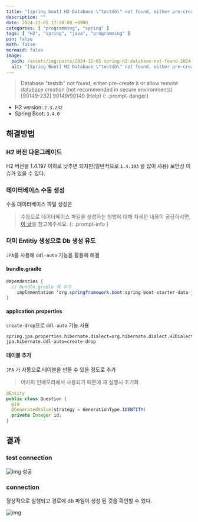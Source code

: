 ```yaml
---
title: "[spring boot] H2 Database \"testdb\" not found, either pre-create it or allow remote database creation 해결"
description: ""
date: 2024-12-05 17:28:00 +0900
categories: [ "programming", "spring" ]
tags: [ "H2", "spring", "java", "programming" ]
pin: false
math: false
mermaid: false
image:
  path: /assets/img/posts/2024-12-05-spring-h2-database-not-found-2024-12-05-17-50-54.wepb
  alt: "[Spring Boot] H2 Database \"testdb\" not found, either pre-create it or allow remote database creation 해결"
---
```


> Database "testdb" not found, either pre-create it or allow remote database creation (not recommended in secure environments) [90149-232] 90149/90149 (Help)
{: .prompt-danger}

* H2 version: `2.3.232`
* Spring Boot: `3.4.0`

## 해결방법

### H2 버전 다운그레이드

H2 버전을 1.4.197 이하로 낮추면 되지만(일반적으로 `1.4.193` 을 많이 사용) 보안상 이슈가 있을 수 있다.

### 데이터베이스 수동 생성

수동 데이터베이스 파일 생성은 
> 수동으로 데이터베이스 파일을 생성하는 방법에 대해 자세한 내용이 궁금하시면, [이 글](https://h2database.com/html/tutorial.html#creating_new_databases)을 참고해주세요.
{: .prompt-info }

### 더미 Entitiy 생성으로 Db 생성 유도

`JPA`를 사용해 `ddl-auto` 기능을 활용해 해결

#### bundle.gradle

```java
dependencies {
  // bundle.gradle 에 추가
	implementation 'org.springframework.boot:spring-boot-starter-data-jpa'
}
```

#### application.properties

`create-drop`으로 `ddl-auto` 기능 사용

```
spring.jpa.properties.hibernate.dialect=org.hibernate.dialect.H2Dialect
jpa.hibernate.ddl-auto=create-drop
```

#### 테이블 추가

`JPA` 가 자동으로 테이블을 만들 수 있을 정도로 추가
> 어차피 인메모리에서 사용되기 때문에 재 실행시 초기화

```java
@Entity
public class Question {
  @Id
  @GeneratedValue(strategy = GenerationType.IDENTITY)
  private Integer id;
}
```

## 결과

### test connection

![img](/assets/img/posts/2024-12-05-spring-h2-database-not-found-2024-12-05-17-52-27.wepb)
성공

### connection

정상적으로 실행되고 경로에 db 파일이 생성 된 것을 확인할 수 있다.

![img](/assets/img/posts/2024-12-05-spring-h2-database-not-found-2024-12-05-17-50-54.wepb)
